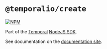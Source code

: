 # `@temporalio/create`

[![NPM](https://img.shields.io/npm/v/@temporalio/create)](https://www.npmjs.com/package/@temporalio/create)

Part of the [Temporal](https://temporal.io) [NodeJS SDK](https://www.npmjs.com/package/temporalio).

See documentation on the [documentation site](https://docs.temporal.io/docs/node/meta/README).
